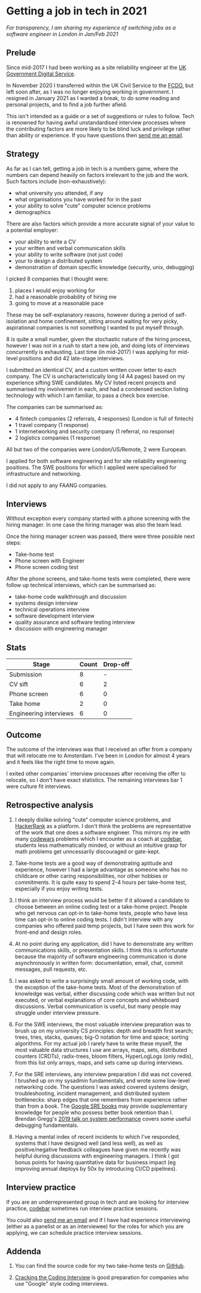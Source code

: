 # Getting a job in tech in 2021

_For transparency, I am sharing my experience of switching jobs as a software
engineer in London in Jan/Feb 2021_

## Prelude

Since mid-2017 I had been working as a site reliability engineer at the
[UK Government Digital Service](https://www.gov.uk/government/organisations/government-digital-service).

In November 2020 I transferred within the UK Civil Service to the
[FCDO](https://www.gov.uk/government/organisations/foreign-commonwealth-development-office),
but left soon after, as I was no longer enjoying working in government.  I
resigned in January 2021 as I wanted a break, to do some reading and personal
projects, and to find a job further afield.

This isn't intended as a guide or a set of suggestions or rules to follow. Tech
is renowned for having awful unstandardised interview processes where the
contributing factors are more likely to be blind luck and privilege rather than
ability or experience. If you have questions then
[send me an email](mailto:interviews@toby.codes).

## Strategy

As far as I can tell, getting a job in tech is a numbers game, where the
numbers can depend heavily on factors irrelevant to the job and the work. Such
factors include (non-exhaustively):

* what university you attended, if any
* what organisations you have worked for in the past
* your ability to solve "cute" computer science problems
* demographics

There are also factors which provide a more accurate signal of your value
to a potential employer:

* your ability to write a CV
* your written and verbal communication skills
* your ability to write software (not just code)
* your to design a distributed system
* demonstration of domain specific knowledge (security, unix, debugging)

I picked 8 companies that I thought were:

1. places I would enjoy working for
2. had a reasonable probability of hiring me
3. going to move at a reasonable pace

These may be self-explanatory reasons, however during a period of
self-isolation and home confinement, sitting around waiting for very picky,
aspirational companies is not something I wanted to put myself through.

8 is quite a small number, given the stochastic nature of the hiring process,
however I was not in a rush to start a new job, and doing lots of interviews
concurrently is exhausting. Last time (in mid-2017) I was applying for mid-level
positions and did 42 late-stage interviews.

I submitted an identical CV, and a custom written cover letter to each company. The
CV is uncharacteristically long (4 A4 pages) based on my experience sifting SWE
candidates.  My CV listed recent projects and summarised my involvement in
each, and had a condensed section listing technology with which I am familiar,
to pass a check box exercise.

The companies can be summarised as:

* 4 fintech companies (2 referrals, 4 responses) (London is full of fintech)
* 1 travel company (1 response)
* 1 internetworking and security company (1 referral, no response)
* 2 logistics companies (1 response)

All but two of the companies were London/US/Remote, 2 were European.

I applied for both software engineering and for site reliability engineering
positions. The SWE positions for which I applied were specialised for
infrastructure and networking.

I did not apply to any FAANG companies.

## Interviews

Without exception every company started with a phone screening with the hiring
manager. In one case the hiring manager was also the team lead.

Once the hiring manager screen was passed, there were three possible next steps:

* Take-home test
* Phone screen with Engineer
* Phone screen coding test

After the phone screens, and take-home tests were completed, there were follow
up technical interviews, which can be summarised as:

* take-home code walkthrough and discussion
* systems design interview
* technical operations interview
* software development interview
* quality assurance and software testing interview
* discussion with engineering manager

## Stats

| Stage                  | Count | Drop-off |
| -----                  | ----- | -------- | 
| Submission             | 8     | -        | 
| CV sift                | 6     | 2        | 
| Phone screen           | 6     | 0        | 
| Take home              | 2     | 0        | 
| Engineering interviews | 6     | 0        | 

## Outcome

The outcome of the interviews was that I received an offer from a company that
will relocate me to Amsterdam. I've been in London for almost 4 years and it
feels like the right time to move again.

I exited other companies' interview processes after receiving the offer to
relocate, so I don't have exact statistics. The remaining interviews bar 1 were
culture fit interviews.

## Retrospective analysis

1. I deeply dislike solving "cute" computer science problems, and
   [HackerRank](https://www.hackerrank.com/dashboard) as a platform. I don't
   think the problems are representative of the work that one does a software
   engineer. This mirrors my ire with many [codewars](https://www.codewars.com)
   problems which I encounter as a coach at [codebar](https://codebar.io),
   students less mathematically minded, or without an intuitive grasp for math
   problems get unncessarily discouraged or gate-kept.

1. Take-home tests are a good way of demonstrating aptitude and experience,
   however I had a large advantage as someone who has no childcare or other
   caring responsibilities, nor other hobbies or commitments. It is quite easy
   to spend 2-4 hours per take-home test, especially if you enjoy writing tests.

1. I think an interview process would be better if it allowed a candidate to
   choose between an online coding test or a take-home project. People who get
   nervous can opt-in to take-home tests, people who have less time can opt-in
   to online coding tests. I didn't interview with any companies who offered
   paid temp projects, but I have seen this work for front-end and design
   roles.

1. At no point during any application, did I have to demonstrate any written
   communications skills, or presentation skills. I think this is unfortunate
   because the majority of software engineering communication is done
   asynchronously in written form: documentation, email, chat, commit messages,
   pull requests, etc.

1. I was asked to write a surprisingly small amount of working code, with the
   exception of the take-home tests. Most of the demonstration of knowledge was
   verbal, either discussing code which was written but not executed, or verbal
   explanations of core concepts and whiteboard discussions. Verbal
   communication is useful, but many people may struggle under interview
   pressure.

1. For the SWE interviews, the most valuable interview preparation was to brush
   up on my university CS principles: depth and breadth first search; trees,
   tries, stacks, queues; big-O notation for time and space; sorting
   algorithms. For my actual job I rarely have to write these myself, the most
   valuable data structures I use are arrays, maps, sets, distributed counters
   (CRDTs), radix-trees, bloom filters, HyperLogLogs (only redis), from this
   list only arrays, maps, and sets came up during interviews.

1. For the SRE interviews, any interview preparation I did was not covered. I
   brushed up on my sysadmin fundamentals, and wrote some low-level networking
   code. The questions I was asked covered systems design, troubleshooting,
   incident management, and distributed system bottlenecks: sharp edges that
   one remembers from experience rather than from a book. The
   [Google SRE books](https://sre.google/books/) may provide supplementary
   knowledge for people who possess better book
   retention than I. Brendan Gregg's
   [2019 talk on system performance](http://www.brendangregg.com/blog/2020-03-08/lisa2019-linux-systems-performance.html)
   covers some useful debugging fundamentals.

1. Having a mental index of recent incidents to which I've responded, systems
   that I have designed well (and less well), as well as positive/negative
   feedback colleagues have given me recently was helpful during discussions
   with engineering managers.
   I think I got bonus points for having quantitative data for business impact
   (eg improving annual deploys by 50x by introducing CI/CD pipelines).

## Interview practice

If you are an underrepresented group in tech and are looking for interview
practice, [codebar](https://codebar.io) sometimes run interview practice
sessions.

You could also [send me an email](mailto:interviews@toby.codes) and if I have
had experience interviewing (either as a panelist or as an interviewee) for the
roles for which you are applying, we can schedule practice interview sessions.

## Addenda

1. You can find the source code for my two take-home tests on
   [GitHub](https://github.com/tlwr/take-home-projects).

1. [Cracking the Coding Interview](https://www.crackingthecodinginterview.com)
   is good preparation for companies who use "Google" style coding interviews.
